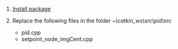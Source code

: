 1.  [Install package](http://wiki.ros.org/pid)

2.  Replace the following files in the folder *~\catkin_ws\src\pid\src*

    * pid.cpp
    * setpoint_node_imgCent.cpp
